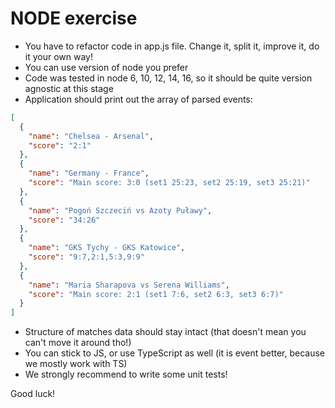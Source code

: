 # NODE exercise

- You have to refactor code in app.js file. Change it, split it, improve it, do it your own way!
- You can use version of node you prefer
- Code was tested in node 6, 10, 12, 14, 16, so it should be quite version agnostic at this stage
- Application should print out the array of parsed events:

```json
[
  {
    "name": "Chelsea - Arsenal",
    "score": "2:1"
  },
  {
    "name": "Germany - France",
    "score": "Main score: 3:0 (set1 25:23, set2 25:19, set3 25:21)"
  },
  {
    "name": "Pogoń Szczeciń vs Azoty Puławy",
    "score": "34:26"
  },
  {
    "name": "GKS Tychy - GKS Katowice",
    "score": "9:7,2:1,5:3,9:9"
  },
  {
    "name": "Maria Sharapova vs Serena Williams",
    "score": "Main score: 2:1 (set1 7:6, set2 6:3, set3 6:7)"
  }
]
```

- Structure of matches data should stay intact (that doesn't mean you can't move it around tho!)
- You can stick to JS, or use TypeScript as well (it is event better, because we mostly work with TS)
- We strongly recommend to write some unit tests!

Good luck!
